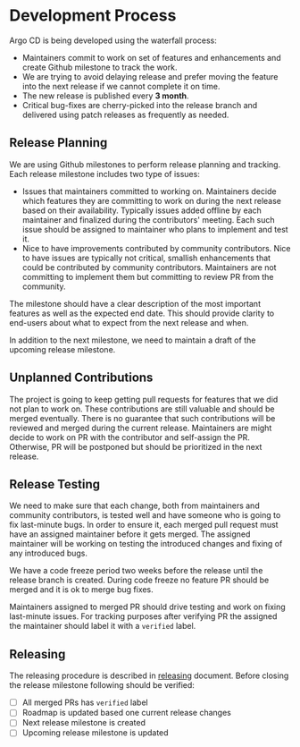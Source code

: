 # Development Process

Argo CD is being developed using the waterfall process:

* Maintainers commit to work on set of features and enhancements and create Github milestone to track the work.
* We are trying to avoid delaying release and prefer moving the feature into the next release if we cannot complete it on time.
* The new release is published every **3 month**.
* Critical bug-fixes are cherry-picked into the release branch and delivered using patch releases as frequently as needed.

## Release Planning

We are using Github milestones to perform release planning and tracking. Each release milestone includes two type of issues:

* Issues that maintainers committed to working on. Maintainers decide which features they are committing to work on during the next release based on
  their availability. Typically issues added offline by each maintainer and finalized during the contributors' meeting. Each such issue should be
  assigned to maintainer who plans to implement and test it.
* Nice to have improvements contributed by community contributors. Nice to have issues are typically not critical, smallish enhancements that could
  be contributed by community contributors. Maintainers are not committing to implement them but committing to review PR from the community.

The milestone should have a clear description of the most important features as well as the expected end date. This should provide clarity to end-users
about what to expect from the next release and when.

In addition to the next milestone, we need to maintain a draft of the upcoming release milestone. 

## Unplanned Contributions

The project is going to keep getting pull requests for features that we did not plan to work on. These contributions are still valuable and should be merged
eventually. There is no guarantee that such contributions will be reviewed and merged during the current release. Maintainers are might decide to work on PR
with the contributor and self-assign the PR. Otherwise, PR will be postponed but should be prioritized in the next release.

## Release Testing

We need to make sure that each change, both from maintainers and community contributors, is tested well and have someone who is going to fix last-minute
bugs. In order to ensure it, each merged pull request must have an assigned maintainer before it gets merged. The assigned maintainer will be working on
testing the introduced changes and fixing of any introduced bugs.

We have a code freeze period two weeks before the release until the release branch is created. During code freeze no feature PR should be merged and it is ok
to merge bug fixes.

Maintainers assigned to merged PR should drive testing and work on fixing last-minute issues. For tracking purposes after verifying PR the assigned
the maintainer should label it with a `verified` label.

## Releasing

The releasing procedure is described in [releasing](./releasing.md) document. Before closing the release milestone following should be verified:

- [ ] All merged PRs has `verified` label
- [ ] Roadmap is updated based one current release changes
- [ ] Next release milestone is created
- [ ] Upcoming release milestone is updated